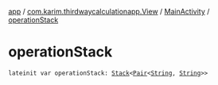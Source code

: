 [app](../../index.md) / [com.karim.thirdwaycalculationapp.View](../index.md) / [MainActivity](index.md) / [operationStack](./operation-stack.md)

# operationStack

`lateinit var operationStack: `[`Stack`](https://developer.android.com/reference/java/util/Stack.html)`<`[`Pair`](https://kotlinlang.org/api/latest/jvm/stdlib/kotlin/-pair/index.html)`<`[`String`](https://kotlinlang.org/api/latest/jvm/stdlib/kotlin/-string/index.html)`, `[`String`](https://kotlinlang.org/api/latest/jvm/stdlib/kotlin/-string/index.html)`>>`